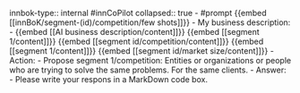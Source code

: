 innbok-type:: internal
#innCoPilot
collapsed:: true
	- #prompt {{embed [[innBoK/segment-(id)/competition/few shots]]}}
		- My business description:
		- {{embed [[AI business description/content]]}} {{embed [[segment 1/content]]}} {{embed [[segment id/competition/content]]}} {{embed [[segment 1/content]]}} {{embed [[segment id/market size/content]]}}
		- Action:
		- Propose segment 1/competition: Entities or organizations or people who are trying to solve the same problems. For the same clients.
		- Answer:
		- Please write your respons in a MarkDown code box.



